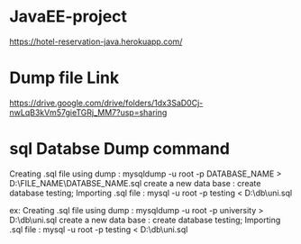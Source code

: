 # JavaEE-project
https://hotel-reservation-java.herokuapp.com/


# Dump file Link
https://drive.google.com/drive/folders/1dx3SaD0Cj-nwLqB3kVm57gieTGRj_MM7?usp=sharing

# sql Databse Dump command
  Creating .sql file using dump :   mysqldump -u root -p DATABASE_NAME > D:\FILE_NAME\DATABSE_NAME.sql
  create a new data base :   create database testing;
  Importing .sql file :   mysql -u root -p testing < D:\db\uni.sql

ex:
  Creating .sql file using dump :   mysqldump -u root -p university > D:\db\uni.sql
  create a new data base :   create database testing;
  Importing .sql file :   mysql -u root -p testing < D:\db\uni.sql
